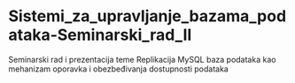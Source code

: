 # Sistemi_za_upravljanje_bazama_podataka-Seminarski_rad_II
Seminarski rad i prezentacija teme Replikacija MySQL baza podataka kao mehanizam oporavka i obezbeđivanja dostupnosti podataka
